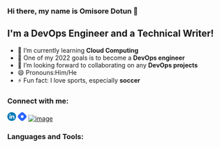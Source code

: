 ### Hi there, my name is **Omisore Dotun** 👋


## I'm a DevOps Engineer and a Technical Writer!
- 🌱 I’m currently learning **Cloud Computing**
- 🥅 One of my 2022 goals is to become a **DevOps engineer**
- 👯 I’m looking forward to collaborating on any **DevOps projects**
- 😄 Pronouns:Him/He 
- ⚡ Fun fact: I love sports, especially **soccer**

### Connect with me:
[<img src="Images/linkedin-svgrepo-com.svg" alt="image" style="width:20px;"/>](https://www.linkedin.com/in/omisore-dotun/)
[<img src="Images/hashnode-icon-svgrepo-com.svg" alt="image" style="width:20px;"/>](https://learntodevops.hashnode.dev/)
[<img src="twitter-svgrepo-com.svg" alt="image" style="width:20px;"/>](https://twitter.com/Learn2devops)

### Languages and Tools:

